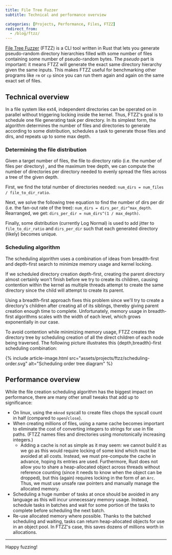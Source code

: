 ```yaml
---
title: File Tree Fuzzer
subtitle: Technical and performance overview

categories: [Projects, Performance, Files, FTZZ]
redirect_from:
  - /blog/ftzz/
---
```


[File Tree Fuzzer](https://github.com/SUPERCILEX/ftzz) (FTZZ) is a CLI tool written in Rust that
lets you generate pseudo-random directory hierarchies filled with some number of files containing
some number of pseudo-random bytes. The *pseudo* part is important: it means FTZZ will generate the
exact same directory hierarchy given the same inputs. This makes FTZZ useful for benchmarking other
programs like `rm` or `cp` since you can run them again and again on the same exact set of files.

## Technical overview

In a file system like ext4, independent directories can be operated on in parallel without
triggering locking inside the kernel. Thus, FTZZ's goal is to schedule one file generating task per
directory. In its simplest form, the algorithm determines the number of files and directories to
generate according to some distribution, schedules a task to generate those files and dirs, and
repeats up to some max depth.

### Determining the file distribution

Given a target number of files, the file to directory ratio (i.e. the number of files per directory)
, and the maximum tree depth, we can compute the number of directories per directory needed to
evenly spread the files across a tree of the given depth.

First, we find the total number of directories needed: `num_dirs = num_files / file_to_dir_ratio`.

Next, we solve the following tree equation to find the number of dirs per dir (i.e. the fan-out rate
of the tree): `num_dirs = dirs_per_dir^max_depth`. Rearranged, we get:
`dirs_per_dir = num_dirs^(1 / max_depth)`.

Finally, some distribution (currently Log Normal) is used to add jitter to `file_to_dir_ratio`
and `dirs_per_dir` such that each generated directory (likely) becomes unique.

### Scheduling algorithm

The scheduling algorithm uses a combination of ideas from breadth-first and depth-first search to
minimize memory usage and kernel locking.

If we scheduled directory creation depth-first, creating the parent directory almost certainly won't
finish before we try to create its children, causing contention within the kernel as multiple
threads attempt to create the same directory since the child will attempt to create its parent.

Using a breadth-first approach fixes this problem since we'll try to create a directory's children
after creating all of its siblings, thereby giving parent creation enough time to complete.
Unfortunately, memory usage in breadth-first algorithms scales with the width of each level, which
grows exponentially in our case.

To avoid contention while minimizing memory usage, FTZZ creates the directory tree by scheduling
creation of all the direct children of each node being traversed. The following picture illustrates
this {depth,breadth}-first scheduling combination:

{% include article-image.html src="assets/projects/ftzz/scheduling-order.svg" alt="Scheduling order tree diagram" %}

## Performance overview

While the file creation scheduling algorithm has the biggest impact on performance, there are many
other small tweaks that add up to significance:

- On linux, using the `mknod` syscall to create files chops the syscall count in half (compared
  to `open`/`close`).
- When creating millions of files, using a name cache becomes important to eliminate the cost of
  converting integers to strings for use in file paths. (FTZZ names files and directories using
  monotonically increasing integers.)
  - Adding a cache is not as simple as it may seem: we cannot build it as we go as this would
    require locking of some kind which must be avoided at all costs. Instead, we must pre-compute
    the cache in advance, hoping its entries are used. Furthermore, Rust does not allow you to share
    a heap-allocated object across threads without reference counting (since it needs to know when
    the object can be dropped), but this (again) requires locking in the form of an `Arc`. Thus, we
    must use unsafe raw pointers and manually manage the allocated memory.
- Scheduling a huge number of tasks at once should be avoided in any language as this will incur
  unnecessary memory usage. Instead, schedule tasks in batches and wait for some portion of the
  tasks to complete before scheduling the next batch.
- Re-use allocated memory where possible. Thanks to the batched scheduling and waiting, tasks can
  return heap-allocated objects for use in an object pool. In FTZZ's case, this saves dozens of
  millions worth in allocations.

---

Happy fuzzing!
